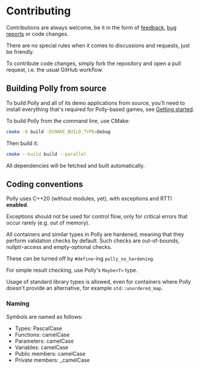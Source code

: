 # Contributing

Contributions are always welcome, be it in the form of [feedback](mailto:cem@dervis.de), [bug reports](https://github.com/cdervis/Polly2D/issues) or code changes.

There are no special rules when it comes to discussions and requests, just be friendly.

To contribute code changes, simply fork the repository and open a pull request, i.e. the usual GitHub workflow.

## Building Polly from source

To build Polly and all of its demo applications from source, you'll need to install everything that's required
for Polly-based games, see [Getting started](https://github.com/cdervis/Polly2D?tab=readme-ov-file#getting-started).

To build Polly from the command line, use CMake:

```sh
cmake -B build -DCMAKE_BUILD_TYPE=Debug
```

Then build it:

```sh
cmake --build build --parallel
```

All dependencies will be fetched and built automatically.

## Coding conventions

Polly uses C++20 (without modules, yet), with exceptions and RTTI **enabled**.

Exceptions should not be used for control flow, only for critical errors that occur rarely (e.g. out of memory).

All containers and similar types in Polly are hardened, meaning that they perform validation checks by default.
Such checks are out-of-bounds, nullptr-access and empty-optional checks.

These can be turned off by `#define`-ing `polly_no_hardening`.

For simple result checking, use Polly's `Maybe<T>` type.

Usage of standard library types is allowed, even for containers where Polly doesn't provide an alternative, for example `std::unordered_map`.

### Naming

Symbols are named as follows:
- Types: PascalCase
- Functions: camelCase
- Parameters: camelCase
- Variables: camelCase
- Public members: camelCase
- Private members: _camelCase
